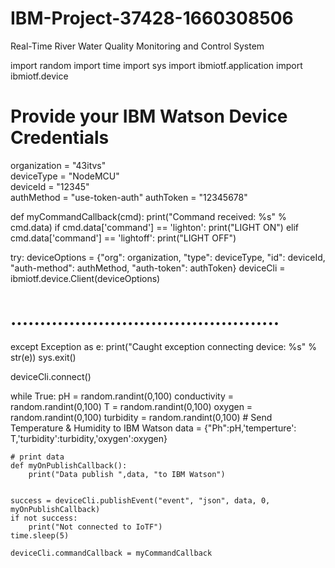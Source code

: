 # IBM-Project-37428-1660308506
Real-Time River Water Quality Monitoring and Control System

import random
import time
import sys
import ibmiotf.application
import ibmiotf.device


# Provide your IBM Watson Device Credentials

organization = "43itvs"  
deviceType = "NodeMCU"  
deviceId = "12345"  
authMethod = "use-token-auth"
authToken = "12345678" 


def myCommandCallback(cmd):
    print("Command received: %s" % cmd.data)
    if cmd.data['command'] == 'lighton':
        print("LIGHT ON")
    elif cmd.data['command'] == 'lightoff':
        print("LIGHT OFF")


try:
    deviceOptions = {"org": organization, "type": deviceType, "id": deviceId, "auth-method": authMethod,
                     "auth-token": authToken}
    deviceCli = ibmiotf.device.Client(deviceOptions)
# ..............................................

except Exception as e:
    print("Caught exception connecting device: %s" % str(e))
    sys.exit()

deviceCli.connect()

while True:
    pH = random.randint(0,100)
    conductivity = random.randint(0,100)
    T = random.randint(0,100)
    oxygen = random.randint(0,100)
    turbidity = random.randint(0,100)
    # Send Temperature & Humidity to IBM Watson
    data = {"Ph":pH,'temperture': T,'turbidity':turbidity,'oxygen':oxygen}


    # print data
    def myOnPublishCallback():
        print("Data publish ",data, "to IBM Watson")


    success = deviceCli.publishEvent("event", "json", data, 0, myOnPublishCallback)
    if not success:
        print("Not connected to IoTF")
    time.sleep(5)

    deviceCli.commandCallback = myCommandCallback
